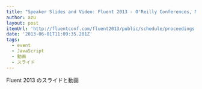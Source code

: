 ```yaml
---
title: "Speaker Slides and Video: Fluent 2013 - O'Reilly Conferences, May 28 - 30, 2013, San Francisco, CA"
author: azu
layout: post
itemUrl: 'http://fluentconf.com/fluent2013/public/schedule/proceedings'
date: '2013-06-01T11:09:35.201Z'
tags:
  - event
  - JavaScript
  - 動画
  - スライド
---
```

Fluent 2013 のスライドと動画
